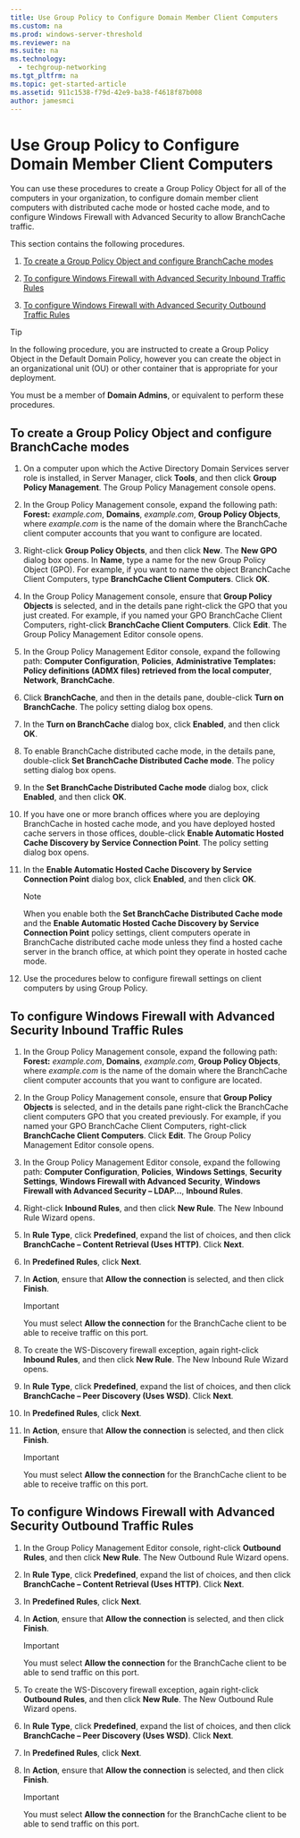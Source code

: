```yaml
---
title: Use Group Policy to Configure Domain Member Client Computers
ms.custom: na
ms.prod: windows-server-threshold
ms.reviewer: na
ms.suite: na
ms.technology: 
  - techgroup-networking
ms.tgt_pltfrm: na
ms.topic: get-started-article
ms.assetid: 911c1538-f79d-42e9-ba38-f4618f87b008
author: jamesmci
---
```

# Use Group Policy to Configure Domain Member Client Computers
You can use these procedures to create a Group Policy Object for all of the computers in your organization, to configure domain member client computers with distributed cache mode or hosted cache mode, and to configure Windows Firewall with Advanced Security to allow BranchCache traffic.  
  
This section contains the following procedures.  
  
1.  [To create a Group Policy Object and configure BranchCache modes](#bkmk_gp)  
  
2.  [To configure Windows Firewall with Advanced Security Inbound Traffic Rules](#bkmk_inbound)  
  
3.  [To configure Windows Firewall with Advanced Security Outbound Traffic Rules](#bkmk_outbound)  
  
> [!TIP]  
> In the following procedure, you are instructed to create a Group Policy Object in the Default Domain Policy, however you can create the object in an organizational unit \(OU\) or other container that is appropriate for your deployment.  
  
You must be a member of **Domain Admins**, or equivalent to perform these procedures.  
  
## <a name="bkmk_gp"></a>To create a Group Policy Object and configure BranchCache modes  
  
1.  On a computer upon which the Active Directory Domain Services server role is installed, in Server Manager, click **Tools**, and then click **Group Policy Management**. The Group Policy Management console opens.  
  
2.  In the Group Policy Management console, expand the following path: **Forest:** *example.com*, **Domains**, *example.com*, **Group Policy Objects**, where *example.com* is the name of the domain where the BranchCache client computer accounts that you want to configure are located.  
  
3.  Right\-click **Group Policy Objects**, and then click **New**. The **New GPO** dialog box opens. In **Name**, type a name for the new Group Policy Object \(GPO\). For example, if you want to name the object BranchCache Client Computers, type **BranchCache Client Computers**. Click **OK**.  
  
4.  In the Group Policy Management console, ensure that **Group Policy Objects** is selected, and in the details pane right\-click the GPO that you just created. For example, if you named your GPO BranchCache Client Computers, right\-click **BranchCache Client Computers**. Click **Edit**. The Group Policy Management Editor console opens.  
  
5.  In the Group Policy Management Editor console, expand the following path: **Computer Configuration**, **Policies**, **Administrative Templates: Policy definitions \(ADMX files\) retrieved from the local computer**, **Network**, **BranchCache**.  
  
6.  Click **BranchCache**, and then in the details pane, double\-click **Turn on BranchCache**. The policy setting dialog box opens.  
  
7.  In the **Turn on BranchCache** dialog box, click **Enabled**, and then click **OK**.  
  
8.  To enable BranchCache distributed cache mode, in the details pane, double\-click **Set BranchCache Distributed Cache mode**. The policy setting dialog box opens.  
  
9. In the **Set BranchCache Distributed Cache mode** dialog box, click **Enabled**, and then click **OK**.  
  
10. If you have one or more branch offices where you are deploying BranchCache in hosted cache mode, and you have deployed hosted cache servers in those offices, double\-click **Enable Automatic Hosted Cache Discovery by Service Connection Point**. The policy setting dialog box opens.  
  
11. In the **Enable Automatic Hosted Cache Discovery by Service Connection Point** dialog box, click **Enabled**, and then click **OK**.  
  
    > [!NOTE]  
    > When you enable both the **Set BranchCache Distributed Cache mode** and the **Enable Automatic Hosted Cache Discovery by Service Connection Point** policy settings, client computers operate in BranchCache distributed cache mode unless they find a hosted cache server in the branch office, at which point they operate in hosted cache mode.  
  
12. Use the procedures below to configure firewall settings on client computers by using Group Policy.  
  
## <a name="bkmk_inbound"></a>To configure Windows Firewall with Advanced Security Inbound Traffic Rules  
  
1.  In the Group Policy Management console, expand the following path: **Forest:** *example.com*, **Domains**, *example.com*, **Group Policy Objects**, where *example.com* is the name of the domain where the BranchCache client computer accounts that you want to configure are located.  
  
2.  In the Group Policy Management console, ensure that **Group Policy Objects** is selected, and in the details pane right\-click the BranchCache client computers GPO that you created previously. For example, if you named your GPO BranchCache Client Computers, right\-click **BranchCache Client Computers**. Click **Edit**. The Group Policy Management Editor console opens.  
  
3.  In the Group Policy Management Editor console, expand the following path: **Computer Configuration**, **Policies**, **Windows Settings**, **Security Settings**, **Windows Firewall with Advanced Security**, **Windows Firewall with Advanced Security – LDAP…**, **Inbound Rules**.  
  
4.  Right\-click **Inbound Rules**, and then click **New Rule**. The New Inbound Rule Wizard opens.  
  
5.  In **Rule Type**, click **Predefined**, expand the list of choices, and then click **BranchCache – Content Retrieval \(Uses HTTP\)**. Click **Next**.  
  
6.  In **Predefined Rules**, click **Next**.  
  
7.  In **Action**, ensure that **Allow the connection** is selected, and then click **Finish**.  
  
    > [!IMPORTANT]  
    > You must select **Allow the connection** for the BranchCache client to be able to receive traffic on this port.  
  
8.  To create the WS\-Discovery firewall exception, again right\-click **Inbound Rules**, and then click **New Rule**. The New Inbound Rule Wizard opens.  
  
9. In **Rule Type**, click **Predefined**, expand the list of choices, and then click **BranchCache – Peer Discovery \(Uses WSD\)**. Click **Next**.  
  
10. In **Predefined Rules**, click **Next**.  
  
11. In **Action**, ensure that **Allow the connection** is selected, and then click **Finish**.  
  
    > [!IMPORTANT]  
    > You must select **Allow the connection** for the BranchCache client to be able to receive traffic on this port.  
  
## <a name="bkmk_outbound"></a>To configure Windows Firewall with Advanced Security Outbound Traffic Rules  
  
1.  In the Group Policy Management Editor console, right\-click **Outbound Rules**, and then click **New Rule**. The New Outbound Rule Wizard opens.  
  
2.  In **Rule Type**, click **Predefined**, expand the list of choices, and then click **BranchCache – Content Retrieval \(Uses HTTP\)**. Click **Next**.  
  
3.  In **Predefined Rules**, click **Next**.  
  
4.  In **Action**, ensure that **Allow the connection** is selected, and then click **Finish**.  
  
    > [!IMPORTANT]  
    > You must select **Allow the connection** for the BranchCache client to be able to send traffic on this port.  
  
5.  To create the WS\-Discovery firewall exception, again right\-click **Outbound Rules**, and then click **New Rule**. The New Outbound Rule Wizard opens.  
  
6.  In **Rule Type**, click **Predefined**, expand the list of choices, and then click **BranchCache – Peer Discovery \(Uses WSD\)**. Click **Next**.  
  
7.  In **Predefined Rules**, click **Next**.  
  
8.  In **Action**, ensure that **Allow the connection** is selected, and then click **Finish**.  
  
    > [!IMPORTANT]  
    > You must select **Allow the connection** for the BranchCache client to be able to send traffic on this port.  
  

